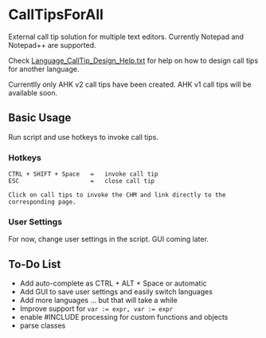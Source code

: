 # CallTipsForAll
External call tip solution for multiple text editors.  Currently Notepad and Notepad++ are supported.

Check [Language_CallTip_Design_Help.txt](./Language_CallTip_Design_Help.txt) for help on how to design call tips for another language.

Currentlly only AHK v2 call tips have been created.  AHK v1 call tips will be available soon.

## Basic Usage

Run script and use hotkeys to invoke call tips.

### Hotkeys
```
CTRL + SHIFT + Space   =   invoke call tip
ESC                    =   close call tip

Click on call tips to invoke the CHM and link directly to the corresponding page.
```
### User Settings
For now, change user settings in the script.  GUI coming later.

## To-Do List

* Add auto-complete as CTRL + ALT + Space or automatic
* Add GUI to save user settings and easily switch languages
* Add more languages ... but that will take a while
* Improve support for `var := expr, var := expr`
* enable #INCLUDE processing for custom functions and objects
* parse classes

